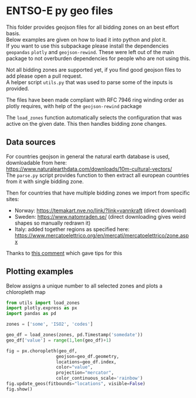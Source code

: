 # ENTSO-E py geo files
This folder provides geojson files for all bidding zones on an best effort basis.  
Below examples are given on how to load it into python and plot it.  
If you want to use this subpackage please install the dependencies ```geopandas``` ```plotly``` and ```geojson-rewind```.
These were left out of the main package to not overburden dependencies for people who are not using this.

Not all bidding zones are supported yet, if you find good geojson files to add please open a pull request.  
A helper script ```utils.py``` that was used to parse some of the inputs is provided.

The files have been made compliant with RFC 7946 ring winding order as plotly requires, with help of the ```geojson-rewind``` package

The ```load_zones``` function automatically selects the configuration that was active on the given date. This then handles bidding zone changes.

## Data sources
For countries geojson in general the natural earth database is used, downloadable from here: https://www.naturalearthdata.com/downloads/10m-cultural-vectors/  
The ```parse.py``` script provides function to then extract all european countries from it with single bidding zone.

Then for countries that have multiple bidding zones we import from specific sites:
* Norway: https://temakart.nve.no/link/?link=vannkraft (direct download)
* Sweden: https://www.natomraden.se/ (direct downloading gives weird shapes so manually redrawn it)
* Italy: added together regions as specified here: https://www.mercatoelettrico.org/en/mercati/mercatoelettrico/zone.aspx

Thanks to [this comment](https://github.com/electricitymap/electricitymap-contrib/issues/917#issuecomment-364766643) which gave tips for this

## Plotting examples
Below assigns a unique number to all selected zones and plots a chloropleth map
```python
from utils import load_zones
import plotly.express as px
import pandas as pd

zones = ['some', 'ISO2', 'codes']

geo_df = load_zones(zones, pd.Timestamp('somedate'))
geo_df['value'] = range(1,len(geo_df)+1)

fig = px.choropleth(geo_df,
                   geojson=geo_df.geometry,
                   locations=geo_df.index,
                   color="value",
                   projection="mercator",
                   color_continuous_scale='rainbow')
fig.update_geos(fitbounds="locations", visible=False)
fig.show()

```